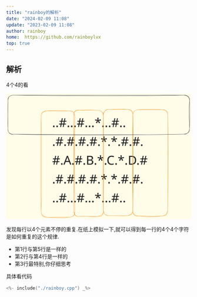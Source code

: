 ```yaml
---
title: "rainboy的解析"
date: "2024-02-09 11:08"
update: "2023-02-09 11:08"
author: rainboy
home:  https://github.com/rainboylvx
top: true
---
```


## 解析


4个4的看

![8](./8.svg)

发现每行以4个元素不停的重复.在纸上模拟一下,就可以得到每一行的4个4个字符是如何重复的这个规律.

- 第1行与第5行是一样的
- 第2行与第4行是一样的
- 第3行最特别,你仔细思考

具体看代码

```cpp
<%- include("./rainboy.cpp") _%>
```


